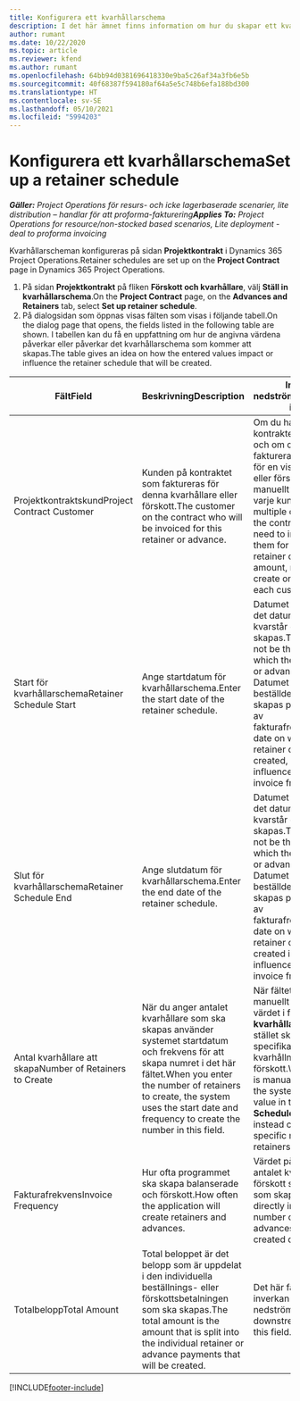 ```yaml
---
title: Konfigurera ett kvarhållarschema
description: I det här ämnet finns information om hur du skapar ett kvarhållarschema i Project Operations.
author: rumant
ms.date: 10/22/2020
ms.topic: article
ms.reviewer: kfend
ms.author: rumant
ms.openlocfilehash: 64bb94d0381696418330e9ba5c26af34a3fb6e5b
ms.sourcegitcommit: 40f68387f594180af64a5e5c748b6efa188bd300
ms.translationtype: HT
ms.contentlocale: sv-SE
ms.lasthandoff: 05/10/2021
ms.locfileid: "5994203"
---
```

# <a name="set-up-a-retainer-schedule"></a><span data-ttu-id="a604b-103">Konfigurera ett kvarhållarschema</span><span class="sxs-lookup"><span data-stu-id="a604b-103">Set up a retainer schedule</span></span>

<span data-ttu-id="a604b-104">_**Gäller:** Project Operations för resurs- och icke lagerbaserade scenarier, lite distribution – handlar för att proforma-fakturering_</span><span class="sxs-lookup"><span data-stu-id="a604b-104">_**Applies To:** Project Operations for resource/non-stocked based scenarios, Lite deployment - deal to proforma invoicing_</span></span>

<span data-ttu-id="a604b-105">Kvarhållarscheman konfigureras på sidan **Projektkontrakt** i Dynamics 365 Project Operations.</span><span class="sxs-lookup"><span data-stu-id="a604b-105">Retainer schedules are set up on the **Project Contract** page in Dynamics 365 Project Operations.</span></span>

1. <span data-ttu-id="a604b-106">På sidan **Projektkontrakt** på fliken **Förskott och kvarhållare**, välj **Ställ in kvarhållarschema**.</span><span class="sxs-lookup"><span data-stu-id="a604b-106">On the **Project Contract** page, on the **Advances and Retainers** tab, select **Set up retainer schedule**.</span></span>
2. <span data-ttu-id="a604b-107">På dialogsidan som öppnas visas fälten som visas i följande tabell.</span><span class="sxs-lookup"><span data-stu-id="a604b-107">On the dialog page that opens, the fields listed in the following table are shown.</span></span> <span data-ttu-id="a604b-108">I tabellen kan du få en uppfattning om hur de angivna värdena påverkar eller påverkar det kvarhållarschema som kommer att skapas.</span><span class="sxs-lookup"><span data-stu-id="a604b-108">The table gives an idea on how the entered values impact or influence the retainer schedule that will be created.</span></span>

| <span data-ttu-id="a604b-109">Fält</span><span class="sxs-lookup"><span data-stu-id="a604b-109">Field</span></span> | <span data-ttu-id="a604b-110">Beskrivning</span><span class="sxs-lookup"><span data-stu-id="a604b-110">Description</span></span> | <span data-ttu-id="a604b-111">Inverkan nedströms</span><span class="sxs-lookup"><span data-stu-id="a604b-111">Downstream impact</span></span> |
| --- | --- | --- |
| <span data-ttu-id="a604b-112">Projektkontraktskund</span><span class="sxs-lookup"><span data-stu-id="a604b-112">Project Contract Customer</span></span> | <span data-ttu-id="a604b-113">Kunden på kontraktet som faktureras för denna kvarhållare eller förskott.</span><span class="sxs-lookup"><span data-stu-id="a604b-113">The customer on the contract who will be invoiced for this retainer or advance.</span></span> | <span data-ttu-id="a604b-114">Om du har flera kunder i kontraktet och kontrakt och om du behöver fakturera var och dem för en viss kvarhållande eller förskott skapar du manuellt en faktura för varje kund.</span><span class="sxs-lookup"><span data-stu-id="a604b-114">If you have multiple customers on the contract, and if you need to invoice each of them for a specific retainer or advance amount, manually create one invoice for each customer.</span></span> |
| <span data-ttu-id="a604b-115">Start för kvarhållarschema</span><span class="sxs-lookup"><span data-stu-id="a604b-115">Retainer Schedule Start</span></span> | <span data-ttu-id="a604b-116">Ange startdatum för kvarhållarschema.</span><span class="sxs-lookup"><span data-stu-id="a604b-116">Enter the start date of the retainer schedule.</span></span> | <span data-ttu-id="a604b-117">Datumet får inte vara det datum då den första kvarstår eller förskott skapas.</span><span class="sxs-lookup"><span data-stu-id="a604b-117">This date may not be the date on which the first retainer or advance is created.</span></span> <span data-ttu-id="a604b-118">Datumet då den första beställdes eller förskott skapas påverkas även av fakturafrekvensen.</span><span class="sxs-lookup"><span data-stu-id="a604b-118">The date on which the first retainer or advance is created, is also influenced by the invoice frequency.</span></span> |
| <span data-ttu-id="a604b-119">Slut för kvarhållarschema</span><span class="sxs-lookup"><span data-stu-id="a604b-119">Retainer Schedule End</span></span> | <span data-ttu-id="a604b-120">Ange slutdatum för kvarhållarschema.</span><span class="sxs-lookup"><span data-stu-id="a604b-120">Enter the end date of the retainer schedule.</span></span> | <span data-ttu-id="a604b-121">Datumet får inte vara det datum då den sista kvarstår eller förskott skapas.</span><span class="sxs-lookup"><span data-stu-id="a604b-121">This date may not be the date on which the last retainer or advance is created.</span></span> <span data-ttu-id="a604b-122">Datumet då den sista beställdes eller förskott skapas påverkas även av fakturafrekvensen.</span><span class="sxs-lookup"><span data-stu-id="a604b-122">The date on which the last retainer or advance is created is also influenced by the invoice frequency.</span></span> |
| <span data-ttu-id="a604b-123">Antal kvarhållare att skapa</span><span class="sxs-lookup"><span data-stu-id="a604b-123">Number of Retainers to Create</span></span> | <span data-ttu-id="a604b-124">När du anger antalet kvarhållare som ska skapas använder systemet startdatum och frekvens för att skapa numret i det här fältet.</span><span class="sxs-lookup"><span data-stu-id="a604b-124">When you enter the number of retainers to create, the system uses the start date and frequency to create the number in this field.</span></span> | <span data-ttu-id="a604b-125">När fältet uppdateras manuellt ignoreras värdet i fältet **Slut för kvarhållarschema** och i stället skapas det specifika antalet kvarhållna eller förskott.</span><span class="sxs-lookup"><span data-stu-id="a604b-125">When this field is manually updated, the system ignores the value in the **Retainer Schedule End** field and instead creates the specific number of retainers or advances.</span></span> |
| <span data-ttu-id="a604b-126">Fakturafrekvens</span><span class="sxs-lookup"><span data-stu-id="a604b-126">Invoice Frequency</span></span> | <span data-ttu-id="a604b-127">Hur ofta programmet ska skapa balanserade och förskott.</span><span class="sxs-lookup"><span data-stu-id="a604b-127">How often the application will create retainers and advances.</span></span> | <span data-ttu-id="a604b-128">Värdet påverkar direkt antalet kvarhållare och förskott samt de datum som skapats.</span><span class="sxs-lookup"><span data-stu-id="a604b-128">This value directly influences the number of retainers and advances and the created dates.</span></span> |
| <span data-ttu-id="a604b-129">Totalbelopp</span><span class="sxs-lookup"><span data-stu-id="a604b-129">Total Amount</span></span> | <span data-ttu-id="a604b-130">Total beloppet är det belopp som är uppdelat i den individuella beställnings- eller förskottsbetalningen som ska skapas.</span><span class="sxs-lookup"><span data-stu-id="a604b-130">The total amount is the amount that is split into the individual retainer or advance payments that will be created.</span></span> | <span data-ttu-id="a604b-131">Det här fältet har ingen inverkan nedströms.</span><span class="sxs-lookup"><span data-stu-id="a604b-131">There's no downstream impact for this field.</span></span> |


[!INCLUDE[footer-include](../../includes/footer-banner.md)]